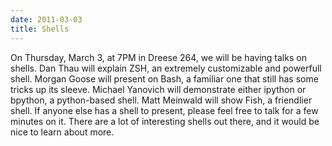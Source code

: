 ```yaml
---
date: 2011-03-03
title: Shells
---
```

On Thursday, March 3, at 7PM in Dreese 264, we will be having talks on shells. Dan Thau will explain ZSH, an extremely customizable and powerfull shell. Morgan Goose will present on Bash, a familiar one that still has some tricks up its sleeve. Michael Yanovich will demonstrate either ipython or bpython, a python-based shell. Matt Meinwald will show Fish, a friendlier shell. If anyone else has a shell to present, please feel free to talk for a few minutes on it. There are a lot of interesting shells out there, and it would be nice to learn about more.
